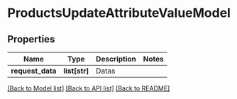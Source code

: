 # ProductsUpdateAttributeValueModel

## Properties
Name | Type | Description | Notes
------------ | ------------- | ------------- | -------------
**request_data** | **list[str]** | Datas | 

[[Back to Model list]](../README.md#documentation-for-models) [[Back to API list]](../README.md#documentation-for-api-endpoints) [[Back to README]](../README.md)

